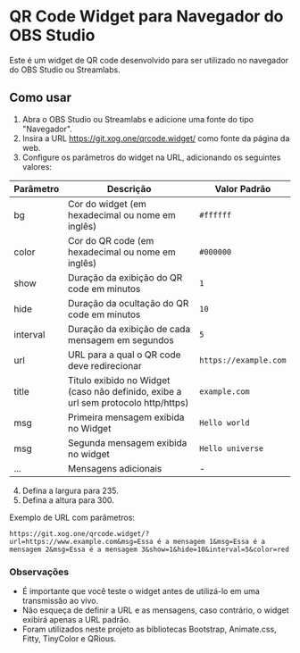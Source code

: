 # QR Code Widget para Navegador do OBS Studio

Este é um widget de QR code desenvolvido para ser utilizado no navegador do OBS Studio ou Streamlabs.

## Como usar

1. Abra o OBS Studio ou Streamlabs e adicione uma fonte do tipo "Navegador".
2. Insira a URL https://git.xog.one/qrcode.widget/ como fonte da página da web.
3. Configure os parâmetros do widget na URL, adicionando os seguintes valores:

| Parâmetro | Descrição                                                                          | Valor Padrão          |
| --------- | ---------------------------------------------------------------------------------- | --------------------- |
| bg        | Cor do widget (em hexadecimal ou nome em inglês)                                   | `#ffffff`             |
| color     | Cor do QR code (em hexadecimal ou nome em inglês)                                  | `#000000`             |
| show      | Duração da exibição do QR code em minutos                                          | `1`                   |
| hide      | Duração da ocultação do QR code em minutos                                         | `10`                  |
| interval  | Duração da exibição de cada mensagem em segundos                                   | `5`                   |
| url       | URL para a qual o QR code deve redirecionar                                        | `https://example.com` |
| title     | Titulo exibido no Widget (caso não definido, exibe a url sem protocolo http/https) | `example.com`         |
| msg       | Primeira mensagem exibida no Widget                                                | `Hello world`         |
| msg       | Segunda mensagem exibida no widget                                                 | `Hello universe`      |
| ...       | Mensagens adicionais                                                               | -                     |

4. Defina a largura para 235.
5. Defina a altura para 300.

Exemplo de URL com parâmetros:

`https://git.xog.one/qrcode.widget/?url=https://www.example.com&msg=Essa é a mensagem 1&msg=Essa é a mensagem 2&msg=Essa é a mensagem 3&show=1&hide=10&interval=5&color=red`

### Observações

- É importante que você teste o widget antes de utilizá-lo em uma transmissão ao vivo.
- Não esqueça de definir a URL e as mensagens, caso contrário, o widget exibirá apenas a URL padrão.
- Foram utilizados neste projeto as bibliotecas Bootstrap, Animate.css, Fitty, TinyColor e QRious.
